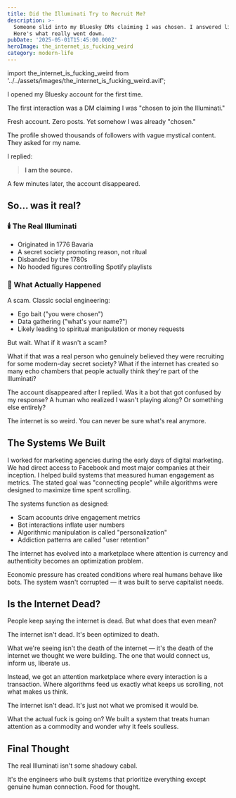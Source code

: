 ```yaml
---
title: Did the Illuminati Try to Recruit Me?
description: >-
  Someone slid into my Bluesky DMs claiming I was chosen. I answered like a god.
  Here's what really went down.
pubDate: '2025-05-01T15:45:00.000Z'
heroImage: the_internet_is_fucking_weird
category: modern-life
---
```


import the_internet_is_fucking_weird from '../../assets/images/the_internet_is_fucking_weird.avif';



I opened my Bluesky account for the first time.

The first interaction was a DM claiming I was "chosen to join the Illuminati."

Fresh account. Zero posts. Yet somehow I was already "chosen."

The profile showed thousands of followers with vague mystical content. They asked for my name.

I replied:

> **I am the source.**

A few minutes later, the account disappeared.

## So… was it real?

### 🕯️ The Real Illuminati

- Originated in 1776 Bavaria
- A secret society promoting reason, not ritual
- Disbanded by the 1780s
- No hooded figures controlling Spotify playlists

### 🤖 What Actually Happened

A scam. Classic social engineering:

- Ego bait ("you were chosen")
- Data gathering ("what's your name?")
- Likely leading to spiritual manipulation or money requests

But wait. What if it wasn't a scam?

What if that was a real person who genuinely believed they were recruiting for some modern-day secret society? What if the internet has created so many echo chambers that people actually think they're part of the Illuminati?

The account disappeared after I replied. Was it a bot that got confused by my response? A human who realized I wasn't playing along? Or something else entirely?

The internet is so weird. You can never be sure what's real anymore.

## The Systems We Built

I worked for marketing agencies during the early days of digital marketing. We had direct access to Facebook and most major companies at their inception. I helped build systems that measured human engagement as metrics. The stated goal was "connecting people" while algorithms were designed to maximize time spent scrolling.

The systems function as designed:

- Scam accounts drive engagement metrics
- Bot interactions inflate user numbers
- Algorithmic manipulation is called "personalization"
- Addiction patterns are called "user retention"

The internet has evolved into a marketplace where attention is currency and authenticity becomes an optimization problem.

Economic pressure has created conditions where real humans behave like bots. The system wasn't corrupted — it was built to serve capitalist needs.

## Is the Internet Dead?

People keep saying the internet is dead. But what does that even mean?

The internet isn't dead. It's been optimized to death.

What we're seeing isn't the death of the internet — it's the death of the internet we thought we were building. The one that would connect us, inform us, liberate us.

Instead, we got an attention marketplace where every interaction is a transaction. Where algorithms feed us exactly what keeps us scrolling, not what makes us think.

The internet isn't dead. It's just not what we promised it would be.

What the actual fuck is going on? We built a system that treats human attention as a commodity and wonder why it feels soulless.

## Final Thought

The real Illuminati isn't some shadowy cabal.

It's the engineers who built systems that prioritize everything except genuine human connection. Food for thought.
